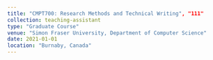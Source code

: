 ```yaml
---
title: "CMPT700: Research Methods and Technical Writing", "111"
collection: teaching-assistant
type: "Graduate Course"
venue: "Simon Fraser University, Department of Computer Science"
date: 2021-01-01
location: "Burnaby, Canada"
---
```

